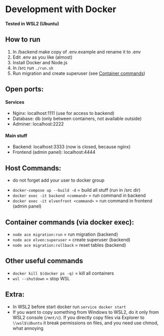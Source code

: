 # Development with Docker #
#### Tested in WSL2 (Ubuntu)


## How to run
1. In /backend make copy of .env.example and rename it to .env
2. Edit .env as you like (almost)
3. Install Docker and Node.js
4. In /src run ```./run.sh```
5. Run migration and create superuser (see [Container commands](#container-commands))


## Open ports:
#### Services
- Nginx: localhost:1111 (use for access to backend)
- Database: db (only between containers, not available outside)
- Adminer: localhost:2222
#### Main stuff
- Backend: localhost:3333 (now is closed, because nginx)
- Frontend (admin panel): localhost:4444


## <a name="host-commands"></a>Host Commands:
* do not forget add your user to docker group
- ```docker-compose up --build -d``` = build all stuff (run in /src dir)
- ```docker exec -it backend <command>``` = run command in backend
- ```docker exec -it elvenfront <command>``` = run command in frontend (admin panel)


## <a name="container-commands"></a>Container commands (via docker exec):
- ```node ace migration:run``` = run migration (backend)
- ```node ace elven:superuser``` = create superuser (backend)
- ```node ace migration:rollback``` = reset tables (backend)


## Other useful commands
- ```docker kill $(docker ps -q)``` = kill all containers
- ```wsl --shutdown``` = stop WSL


## Extra:
- In WSL2 before start docker run ```service docker start```
- If you want to copy something from Windows to WSL2, do it only from WSL2 console (```/mnt/c```). If you directly copy files via Explorer to ```\\wsl$\Ubuntu``` it break permissions on files, and you need use chmod, what annoying